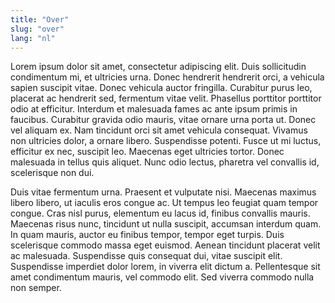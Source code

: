 ```yaml
---
title: "Over"
slug: "over"
lang: "nl"
---
```

Lorem ipsum dolor sit amet, consectetur adipiscing elit. Duis sollicitudin condimentum mi, et ultricies urna. Donec hendrerit hendrerit orci, a vehicula sapien suscipit vitae. Donec vehicula auctor fringilla. Curabitur purus leo, placerat ac hendrerit sed, fermentum vitae velit. Phasellus porttitor porttitor odio at efficitur. Interdum et malesuada fames ac ante ipsum primis in faucibus. Curabitur gravida odio mauris, vitae ornare urna porta ut. Donec vel aliquam ex. Nam tincidunt orci sit amet vehicula consequat. Vivamus non ultricies dolor, a ornare libero. Suspendisse potenti. Fusce ut mi luctus, efficitur ex nec, suscipit leo. Maecenas eget ultricies tortor. Donec malesuada in tellus quis aliquet. Nunc odio lectus, pharetra vel convallis id, scelerisque non dui.

Duis vitae fermentum urna. Praesent et vulputate nisi. Maecenas maximus libero libero, ut iaculis eros congue ac. Ut tempus leo feugiat quam tempor congue. Cras nisl purus, elementum eu lacus id, finibus convallis mauris. Maecenas risus nunc, tincidunt ut nulla suscipit, accumsan interdum quam. In quam mauris, auctor eu finibus tempor, tempor eget turpis. Duis scelerisque commodo massa eget euismod. Aenean tincidunt placerat velit ac malesuada. Suspendisse quis consequat dui, vitae suscipit elit. Suspendisse imperdiet dolor lorem, in viverra elit dictum a. Pellentesque sit amet condimentum mauris, vel commodo elit. Sed viverra commodo nulla non semper.
